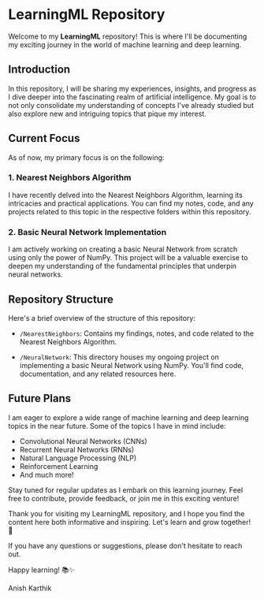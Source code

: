 # LearningML Repository

Welcome to my **LearningML** repository! This is where I'll be documenting my exciting journey in the world of machine learning and deep learning.

## Introduction

In this repository, I will be sharing my experiences, insights, and progress as I dive deeper into the fascinating realm of artificial intelligence. My goal is to not only consolidate my understanding of concepts I've already studied but also explore new and intriguing topics that pique my interest.

## Current Focus

As of now, my primary focus is on the following:

### 1. Nearest Neighbors Algorithm

I have recently delved into the Nearest Neighbors Algorithm, learning its intricacies and practical applications. You can find my notes, code, and any projects related to this topic in the respective folders within this repository.

### 2. Basic Neural Network Implementation

I am actively working on creating a basic Neural Network from scratch using only the power of NumPy. This project will be a valuable exercise to deepen my understanding of the fundamental principles that underpin neural networks.

## Repository Structure

Here's a brief overview of the structure of this repository:

- `/NearestNeighbors`: Contains my findings, notes, and code related to the Nearest Neighbors Algorithm.

- `/NeuralNetwork`: This directory houses my ongoing project on implementing a basic Neural Network using NumPy. You'll find code, documentation, and any related resources here.

## Future Plans

I am eager to explore a wide range of machine learning and deep learning topics in the near future. Some of the topics I have in mind include:

- Convolutional Neural Networks (CNNs)
- Recurrent Neural Networks (RNNs)
- Natural Language Processing (NLP)
- Reinforcement Learning
- And much more!

Stay tuned for regular updates as I embark on this learning journey. Feel free to contribute, provide feedback, or join me in this exciting venture!

Thank you for visiting my LearningML repository, and I hope you find the content here both informative and inspiring. Let's learn and grow together! 🚀

If you have any questions or suggestions, please don't hesitate to reach out.

Happy learning! 📚✨

Anish Karthik
